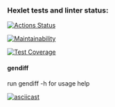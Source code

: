 ### Hexlet tests and linter status:

[![Actions Status](https://github.com/roman-usov/frontend-project-46/workflows/hexlet-check/badge.svg)](https://github.com/roman-usov/frontend-project-46/actions)

[![Maintainability](https://api.codeclimate.com/v1/badges/4be37e4ad54c8a7ea7f6/maintainability)](https://codeclimate.com/github/roman-usov/frontend-project-46/maintainability)

[![Test Coverage](https://api.codeclimate.com/v1/badges/4be37e4ad54c8a7ea7f6/test_coverage)](https://codeclimate.com/github/roman-usov/frontend-project-46/test_coverage)

#### gendiff

run gendiff -h for usage help

[![asciicast](https://asciinema.org/a/564877.svg)](https://asciinema.org/a/564877)

